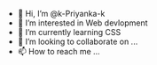 - 👋 Hi, I’m @k-Priyanka-k
- 👀 I’m interested in Web devlopment
- 🌱 I’m currently learning CSS
- 💞️ I’m looking to collaborate on ...
- 📫 How to reach me ...

<!---
k-Priyanka-k/k-Priyanka-k is a ✨ special ✨ repository because its `README.md` (this file) appears on your GitHub profile.
You can click the Preview link to take a look at your changes.
--->
